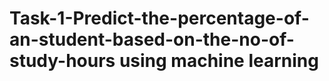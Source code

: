 # Task-1-Predict-the-percentage-of-an-student-based-on-the-no-of-study-hours using machine learning
